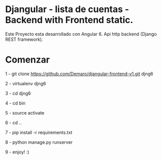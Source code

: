 # Djangular - lista de cuentas - Backend with Frontend static.

Este Proyecto esta desarrollado con Angular 6. 
Api http backend (Django REST framework).

# Comenzar

1 - git clone https://github.com/Demaro/djangular-frontend-v1.git djng6

2 - virtualenv djng6

3 - cd djng6

4 - cd bin

5 - source activate

6 - cd ..

7 - pip install -r requirements.txt

8 - python manage.py runserver

9 - enjoy! :)


